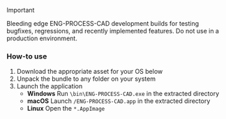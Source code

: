 > [!IMPORTANT]
> Bleeding edge ENG-PROCESS-CAD development builds for testing bugfixes, regressions, and recently implemented features. Do not use in a production environment.


### How-to use

1. Download the appropriate asset for your OS below
2. Unpack the bundle to any folder on your system
3. Launch the application
    - **Windows**
    Run `\bin\ENG-PROCESS-CAD.exe` in the extracted directory
    - **macOS**
    Launch `/ENG-PROCESS-CAD.app` in the extracted directory
    - **Linux**
    Open the `*.AppImage`
